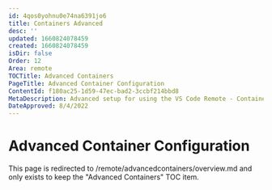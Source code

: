 ```yaml
---
id: 4qos0yohnu0e74na6391jo6
title: Containers Advanced
desc: ''
updated: 1660824078459
created: 1660824078459
isDir: false
Order: 12
Area: remote
TOCTitle: Advanced Containers
PageTitle: Advanced Container Configuration
ContentId: f180ac25-1d59-47ec-bad2-3ccbf214bbd8
MetaDescription: Advanced setup for using the VS Code Remote - Containers extension
DateApproved: 8/4/2022
---
```

# Advanced Container Configuration

This page is redirected to /remote/advancedcontainers/overview.md and only exists to keep the "Advanced Containers" TOC item.
